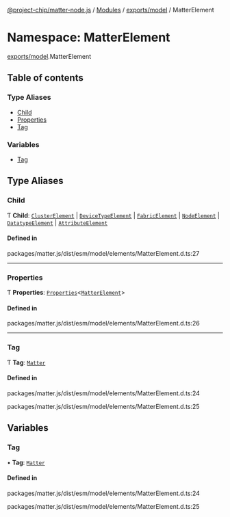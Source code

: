 [@project-chip/matter-node.js](../README.md) / [Modules](../modules.md) / [exports/model](exports_model.md) / MatterElement

# Namespace: MatterElement

[exports/model](exports_model.md).MatterElement

## Table of contents

### Type Aliases

- [Child](exports_model.MatterElement.md#child)
- [Properties](exports_model.MatterElement.md#properties)
- [Tag](exports_model.MatterElement.md#tag)

### Variables

- [Tag](exports_model.MatterElement.md#tag-1)

## Type Aliases

### Child

Ƭ **Child**: [`ClusterElement`](exports_model.md#clusterelement) \| [`DeviceTypeElement`](exports_model.md#devicetypeelement) \| [`FabricElement`](exports_model.md#fabricelement) \| [`NodeElement`](exports_model.md#nodeelement) \| [`DatatypeElement`](exports_model.md#datatypeelement) \| [`AttributeElement`](exports_model.md#attributeelement)

#### Defined in

packages/matter.js/dist/esm/model/elements/MatterElement.d.ts:27

___

### Properties

Ƭ **Properties**: [`Properties`](exports_model.BaseElement.md#properties)<[`MatterElement`](exports_model.md#matterelement)\>

#### Defined in

packages/matter.js/dist/esm/model/elements/MatterElement.d.ts:26

___

### Tag

Ƭ **Tag**: [`Matter`](../enums/exports_model.ElementTag.md#matter)

#### Defined in

packages/matter.js/dist/esm/model/elements/MatterElement.d.ts:24

packages/matter.js/dist/esm/model/elements/MatterElement.d.ts:25

## Variables

### Tag

• **Tag**: [`Matter`](../enums/exports_model.ElementTag.md#matter)

#### Defined in

packages/matter.js/dist/esm/model/elements/MatterElement.d.ts:24

packages/matter.js/dist/esm/model/elements/MatterElement.d.ts:25
